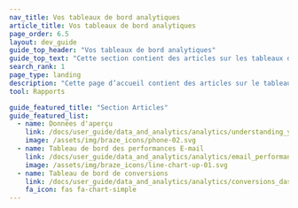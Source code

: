 ```yaml
---
nav_title: Vos tableaux de bord analytiques
article_title: Vos tableaux de bord analytiques
page_order: 6.5
layout: dev_guide
guide_top_header: "Vos tableaux de bord analytiques"
guide_top_text: "Cette section contient des articles sur les tableaux de bord analytiques disponibles dans Braze."
search_rank: 1
page_type: landing
description: "Cette page d’accueil contient des articles sur le tableau de bord des performances des e-mails, des conversions et la compréhension des données d’utilisation de vos applications."
tool: Rapports

guide_featured_title: "Section Articles"
guide_featured_list:
  - name: Données d'aperçu
    link: /docs/user_guide/data_and_analytics/analytics/understanding_your_app_usage_data/
    image: /assets/img/braze_icons/phone-02.svg
  - name: Tableau de bord des performances E-mail
    link: /docs/user_guide/data_and_analytics/analytics/email_performance_dashboard/
    image: /assets/img/braze_icons/line-chart-up-01.svg
  - name: Tableau de bord de conversions
    link: /docs/user_guide/data_and_analytics/analytics/conversions_dashboard/
    fa_icon: fas fa-chart-simple
---
```

<br><br>
